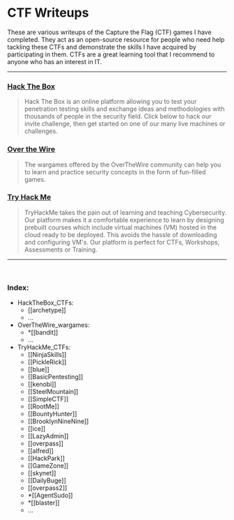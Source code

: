 # CTF Writeups

These are various writeups of the Capture the Flag (CTF) games I have completed. They act as an open-source resource for people who need help tackling these CTFs and demonstrate the skills I have acquired by participating in them. CTFs are a great learning tool that I recommend to anyone who has an interest in IT.

--- 

### [Hack The Box](https://www.hackthebox.eu/home)
> Hack The Box is an online platform allowing you to test your penetration testing skills and exchange ideas and methodologies with thousands of people in the security field. Click below to hack our invite challenge, then get started on one of our many live machines or challenges.

### [Over the Wire](https://overthewire.org/wargames/)
> The wargames offered by the OverTheWire community can help you to learn and practice security concepts in the form of fun-filled games.

### [Try Hack Me](https://tryhackme.com/dashboard)

> TryHackMe takes the pain out of learning and teaching Cybersecurity. Our platform makes it a comfortable experience to learn by designing prebuilt courses which include virtual machines (VM) hosted in the cloud ready to be deployed. This avoids the hassle of downloading and configuring VM's. Our platform is perfect for CTFs, Workshops, Assessments or Training.

---

<br>

### Index:

- HackTheBox_CTFs:
  - [[archetype]]
  - ...
- OverTheWire_wargames:
  - *[[bandit]]
  - ...
- TryHackMe_CTFs:
	- [[NinjaSkills]]
	- [[PickleRick]]
	- [[blue]]
	- [[BasicPentesting]]
	- [[kenobi]]
	- [[SteelMountain]]
	- [[SimpleCTF]]
	- [[RootMe]]
	- [[BountyHunter]]
	- [[BrooklynNineNine]]
	- [[ice]]
	- [[LazyAdmin]]
	- [[overpass]]
	- [[alfred]]
	- [[HackPark]]
	- [[GameZone]]
	- [[skynet]]
	- [[DailyBuge]]
	- [[overpass2]]
	- *[[AgentSudo]]
	- *[[blaster]]
	- ...